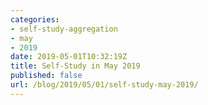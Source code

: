 ```yaml
---
categories:
- self-study-aggregation
- may
- 2019
date: 2019-05-01T10:32:19Z
title: Self-Study in May 2019
published: false
url: /blog/2019/05/01/self-study-may-2019/
---
```


